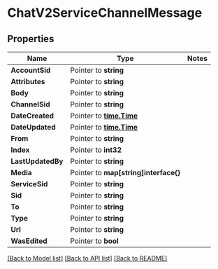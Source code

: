 # ChatV2ServiceChannelMessage

## Properties
Name | Type | Notes
------------ | ------------- | -------------
**AccountSid** | Pointer to **string** | 
**Attributes** | Pointer to **string** | 
**Body** | Pointer to **string** | 
**ChannelSid** | Pointer to **string** | 
**DateCreated** | Pointer to [**time.Time**](time.Time.md) | 
**DateUpdated** | Pointer to [**time.Time**](time.Time.md) | 
**From** | Pointer to **string** | 
**Index** | Pointer to **int32** | 
**LastUpdatedBy** | Pointer to **string** | 
**Media** | Pointer to **map[string]interface{}** | 
**ServiceSid** | Pointer to **string** | 
**Sid** | Pointer to **string** | 
**To** | Pointer to **string** | 
**Type** | Pointer to **string** | 
**Url** | Pointer to **string** | 
**WasEdited** | Pointer to **bool** | 

[[Back to Model list]](../README.md#documentation-for-models) [[Back to API list]](../README.md#documentation-for-api-endpoints) [[Back to README]](../README.md)


